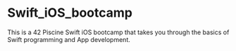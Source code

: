 # Swift_iOS_bootcamp
This is a 42 Piscine Swift iOS bootcamp that takes you through the basics of Swift programming and App development.
